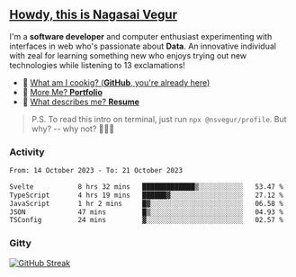 
## [Howdy, this is Nagasai Vegur](https://nsvegur.me/)

I'm a **software developer** and computer enthusiast experimenting with interfaces in web who's passionate about **Data**. An innovative individual with zeal for learning something new who enjoys trying out new technologies while listening to 13 exclamations!

- 🍔 [What am I cookig? (**GitHub**, you're already here)](https://github.com/NSVEGUR)
- 👻 [More Me? **Portfolio**](https://nsvegur.me/)
- 🔭 [What describes me? **Resume**](https://nsvegur.me/resume)

> P.S. To read this intro on terminal, just run `npx @nsvegur/profile`. But why? -- why not? 🤷🏻‍♂️

### Activity

<!--START_SECTION:waka-->

```txt
From: 14 October 2023 - To: 21 October 2023

Svelte           8 hrs 32 mins   █████████████▒░░░░░░░░░░░   53.47 %
TypeScript       4 hrs 19 mins   ██████▓░░░░░░░░░░░░░░░░░░   27.12 %
JavaScript       1 hr 2 mins     █▓░░░░░░░░░░░░░░░░░░░░░░░   06.58 %
JSON             47 mins         █▒░░░░░░░░░░░░░░░░░░░░░░░   04.93 %
TSConfig         24 mins         ▓░░░░░░░░░░░░░░░░░░░░░░░░   02.57 %
```

<!--END_SECTION:waka-->

### Gitty

[![GitHub Streak](http://github-profile-summary-cards.vercel.app/api/cards/profile-details?username=NSVEGUR&theme=github_dark)]('https://github.com/NSVEGUR')

